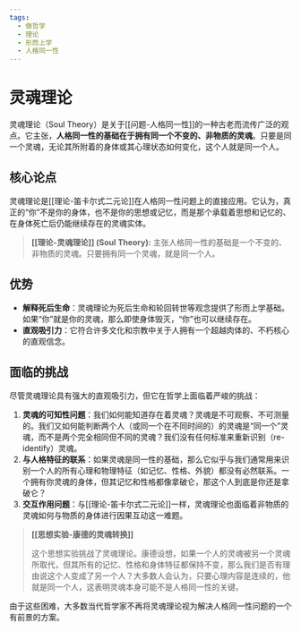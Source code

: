 ```yaml
---
tags:
  - 做哲学
  - 理论
  - 形而上学
  - 人格同一性
---
```


# 灵魂理论

灵魂理论（Soul Theory）是关于[[问题-人格同一性]]的一种古老而流传广泛的观点。它主张，**人格同一性的基础在于拥有同一个不变的、非物质的灵魂**。只要是同一个灵魂，无论其所附着的身体或其心理状态如何变化，这个人就是同一个人。

## 核心论点

灵魂理论是[[理论-笛卡尔式二元论]]在人格同一性问题上的直接应用。它认为，真正的“你”不是你的身体，也不是你的思想或记忆，而是那个承载着思想和记忆的、在身体死亡后仍能继续存在的灵魂实体。

> **[[理论-灵魂理论]] (Soul Theory):** 主张人格同一性的基础是一个不变的、非物质的灵魂。只要拥有同一个灵魂，就是同一个人。

## 优势

*   **解释死后生命**：灵魂理论为死后生命和轮回转世等观念提供了形而上学基础。如果“你”就是你的灵魂，那么即使身体毁灭，“你”也可以继续存在。
*   **直观吸引力**：它符合许多文化和宗教中关于人拥有一个超越肉体的、不朽核心的直观信念。

## 面临的挑战

尽管灵魂理论具有强大的直观吸引力，但它在哲学上面临着严峻的挑战：

1.  **灵魂的可知性问题**：我们如何能知道存在着灵魂？灵魂是不可观察、不可测量的。我们又如何能判断两个人（或同一个在不同时间的）的灵魂是“同一个”灵魂，而不是两个完全相同但不同的灵魂？我们没有任何标准来重新识别（re-identify）灵魂。
2.  **与人格特征的联系**：如果灵魂是同一性的基础，那么它似乎与我们通常用来识别一个人的所有心理和物理特征（如记忆、性格、外貌）都没有必然联系。一个拥有你灵魂的身体，但其记忆和性格都像拿破仑，那这个人到底是你还是拿破仑？
3.  **交互作用问题**：与[[理论-笛卡尔式二元论]]一样，灵魂理论也面临着非物质的灵魂如何与物质的身体进行因果互动这一难题。

> **[[思想实验-康德的灵魂转换]]**
>
> 这个思想实验挑战了灵魂理论。康德设想，如果一个人的灵魂被另一个灵魂所取代，但其所有的记忆、性格和身体特征都保持不变，那么我们是否有理由说这个人变成了另一个人？大多数人会认为，只要心理内容是连续的，他就是同一个人，这表明灵魂本身可能不是人格同一性的关键。

由于这些困难，大多数当代哲学家不再将灵魂理论视为解决人格同一性问题的一个有前景的方案。
